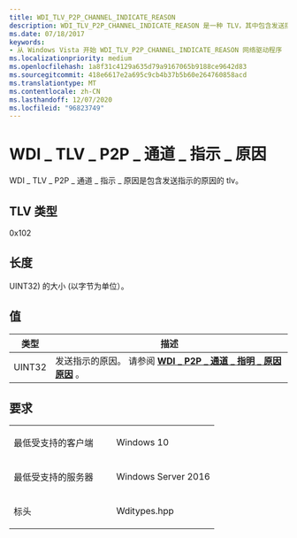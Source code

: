 ```yaml
---
title: WDI_TLV_P2P_CHANNEL_INDICATE_REASON
description: WDI_TLV_P2P_CHANNEL_INDICATE_REASON 是一种 TLV，其中包含发送指示的原因。
ms.date: 07/18/2017
keywords:
- 从 Windows Vista 开始 WDI_TLV_P2P_CHANNEL_INDICATE_REASON 网络驱动程序
ms.localizationpriority: medium
ms.openlocfilehash: 1a8f31c4129a635d79a9167065b9188ce9642d83
ms.sourcegitcommit: 418e6617e2a695c9cb4b37b5b60e264760858acd
ms.translationtype: MT
ms.contentlocale: zh-CN
ms.lasthandoff: 12/07/2020
ms.locfileid: "96823749"
---
```

# <a name="wdi_tlv_p2p_channel_indicate_reason"></a>WDI \_ TLV \_ P2P \_ 通道 \_ 指示 \_ 原因


WDI \_ TLV \_ P2P \_ 通道 \_ 指示 \_ 原因是包含发送指示的原因的 tlv。

## <a name="tlv-type"></a>TLV 类型


0x102

## <a name="length"></a>长度


UINT32) 的大小 (以字节为单位）。

## <a name="values"></a>值


| 类型   | 描述                                                                                                                                         |
|--------|-----------------------------------------------------------------------------------------------------------------------------------------------------|
| UINT32 | 发送指示的原因。 请参阅 [**WDI \_ P2P \_ 通道 \_ 指明 \_ 原因原因**](/windows-hardware/drivers/ddi/wditypes/ne-wditypes-_wdi_p2p_channel_indicate_reason) 。 |

 

<a name="requirements"></a>要求
------------

<table>
<colgroup>
<col width="50%" />
<col width="50%" />
</colgroup>
<tbody>
<tr class="odd">
<td><p>最低受支持的客户端</p></td>
<td><p>Windows 10</p></td>
</tr>
<tr class="even">
<td><p>最低受支持的服务器</p></td>
<td><p>Windows Server 2016</p></td>
</tr>
<tr class="odd">
<td><p>标头</p></td>
<td>Wditypes.hpp</td>
</tr>
</tbody>
</table>

 


